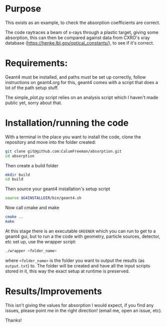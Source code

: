 # Purpose
This exists as an example, to check the absorption coefficients are correct. 

The code raytraces a beam of x-rays through a plastic target, giving some absorption, this can then be compared against data from CXRO's xray database (https://henke.lbl.gov/optical_constants/), to see if it's correct.

# Requirements:

Geant4 must be installed, and paths must be set up correctly, follow instructions on geant4.org for this, geant4 comes with a script that does a lot of the path setup stuff.

The simple_plot.py script relies on an analysis script which I haven't made public yet, sorry about that.

# Installation/running the code

With a terminal in the place you want to install the code, clone the repository and move into the folder created:

``` sh
git clone git@github.com:CalumFreeman/absorption.git
cd absorption
```
Then create a build folder

``` sh
mkdir build
cd build
```
Then source your geant4 installation's setup script

``` sh
source $G4INSTALLDIR/bin/geant4.sh
```
Now call cmake and make

``` sh
cmake ..
make
```
At this stage there is an executable `GREENER` which you can run to get to a geant4 gui, but to run a the code with geometry, particle sources, detector, etc set up, use the wrapper script:

``` sh
./wrapper <folder_name>
```
where `<folder_name>` is the folder you want to output the results (as `output.txt`) to. The folder will be created and have all the input scripts stored in it, this way the exact setup at runtime is preserved.

# Results/Improvements
This isn't giving the values for absorption I would expect, if you find any issues, please point me in the right direction! (email me, open an issue, etc).

Thanks!
